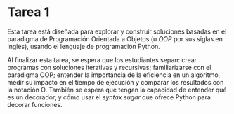 # Tarea 1

Esta tarea está diseñada para explorar y construir soluciones basadas en el paradigma de Programación Orientada a Objetos (u *OOP* por sus siglas en inglés), usando el lenguaje de programación Python.

Al finalizar esta tarea, se espera que los estudiantes sepan: crear programas con soluciones iterativas y recursivas; familiarizarse con el paradigma OOP; entender la importancia de la eficiencia en un algoritmo, medir su impacto en el tiempo de ejecución y comparar los resultados con la notación O. También se espera que tengan la capacidad de entender qué es un decorador, y cómo usar el _syntax sugar_ que ofrece Python para decorar funciones.